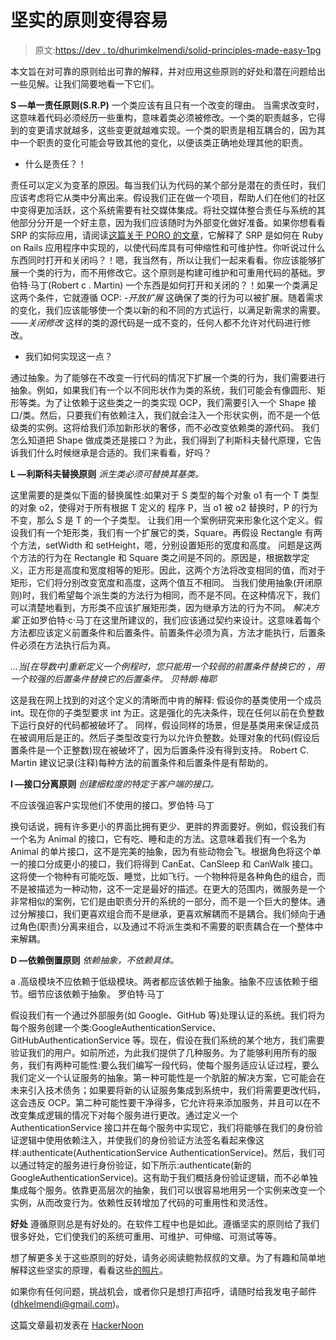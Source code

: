# 坚实的原则变得容易

> 原文:[https://dev . to/dhurimkelmendi/solid-principles-made-easy-1pg](https://dev.to/dhurimkelmendi/solid-principles-made-easy-1pg)

本文旨在对可靠的原则给出可靠的解释，并对应用这些原则的好处和潜在问题给出一些见解。让我们简要地看一下它们。

**S —单一责任原则(S.R.P)**
一个类应该有且只有一个改变的理由。
当需求改变时，这意味着代码必须经历一些重构，意味着类必须被修改。一个类的职责越多，它得到的变更请求就越多，这些变更就越难实现。一个类的职责是相互耦合的，因为其中一个职责的变化可能会导致其他的变化，以便该类正确地处理其他的职责。

*   什么是责任？！

责任可以定义为变革的原因。每当我们认为代码的某个部分是潜在的责任时，我们应该考虑将它从类中分离出来。假设我们正在做一个项目，帮助人们在他们的社区中变得更加活跃，这个系统需要有社交媒体集成。将社交媒体整合责任与系统的其他部分分开是一个好主意，因为我们应该随时为外部变化做好准备。如果你想看看 SRP 的实际应用，请阅读[这篇关于 PORO 的文章](http://codesthq.com/blog/2015/hi-im-poro.html)，它解释了 SRP 是如何在 Ruby on Rails 应用程序中实现的，以使代码库具有可伸缩性和可维护性。你听说过什么东西同时打开和关闭吗？！嗯，我当然有，所以让我们一起来看看。你应该能够扩展一个类的行为，而不用修改它。这个原则是构建可维护和可重用代码的基础。罗伯特·马丁(Robert c . Martin)
一个东西是如何打开和关闭的？！如果一个类满足这两个条件，它就遵循 OCP:
*-开放扩展*
这确保了类的行为可以被扩展。随着需求的变化，我们应该能够使一个类以新的和不同的方式运行，以满足新需求的需要。
*——关闭修改*
这样的类的源代码是一成不变的，任何人都不允许对代码进行修改。

*   我们如何实现这一点？

通过抽象。为了能够在不改变一行代码的情况下扩展一个类的行为，我们需要进行抽象。例如，如果我们有一个以不同形状作为类的系统，我们可能会有像圆形、矩形等类。为了让依赖于这些类之一的类实现 OCP，我们需要引入一个 Shape 接口/类。然后，只要我们有依赖注入，我们就会注入一个形状实例，而不是一个低级类的实例。这将给我们添加新形状的奢侈，而不必改变依赖类的源代码。
我们怎么知道把 Shape 做成类还是接口？为此，我们得到了利斯科夫替代原理，它告诉我们什么时候继承是合适的。我们来看看，好吗？

**L —利斯科夫替换原则**
*派生类必须可替换其基类。*

这里需要的是类似下面的替换属性:如果对于 S 类型的每个对象 o1 有一个 T 类型的对象 o2，使得对于所有根据 T 定义的
程序 P，当 o1 被 o2 替换时，P 的行为不变，那么 S 是 T 的一个子类型。
让我们用一个案例研究来形象化这个定义。假设我们有一个矩形类，我们有一个扩展它的类，Square。再假设 Rectangle 有两个方法，setWidth 和 setHeight，嗯，分别设置矩形的宽度和高度。
问题是这两个方法的行为在 Rectangle 和 Square 类之间是不同的。原因是，根据数学定义，正方形是高度和宽度相等的矩形。因此，这两个方法将改变相同的值，而对于矩形，它们将分别改变宽度和高度，这两个值互不相同。
当我们使用抽象(开闭原则)时，我们希望每个派生类的方法行为相同，而不是不同。在这种情况下，我们可以清楚地看到，方形类不应该扩展矩形类，因为继承方法的行为不同。
*解决方案*
正如罗伯特·c·马丁在这里所建议的，我们应该通过契约来设计。这意味着每个方法都应该定义前置条件和后置条件。前置条件必须为真，方法才能执行，后置条件必须在方法执行后为真。

*…当[在导数中]重新定义一个例程时，您只能用一个较弱的前置条件替换它的
，用一个较强的后置条件替换它的后置条件。
贝特朗·梅耶*

这是我在网上找到的对这个定义的清晰而中肯的解释:
假设你的基类使用一个成员 int。现在你的子类型要求 int 为正。这是强化的先决条件，现在任何以前在负整数下运行良好的代码都被破坏了。
同样，假设同样的场景，但是基类用来保证成员在被调用后是正的。然后子类型改变行为以允许负整数。处理对象的代码(假设后置条件是一个正整数)现在被破坏了，因为后置条件没有得到支持。
Robert C. Martin 建议记录(注释)每种方法的前置条件和后置条件是有帮助的。

**I —接口分离原则**
*创建细粒度的特定于客户端的接口。*

不应该强迫客户实现他们不使用的接口。罗伯特·马丁

换句话说，拥有许多更小的界面比拥有更少、更胖的界面要好。例如，假设我们有一个名为 Animal 的接口，它有吃、睡和走的方法。这意味着我们有一个名为 Animal 的单片接口，这不是完美的抽象，因为有些动物会飞。根据角色将这个单一的接口分成更小的接口，我们将得到 CanEat、CanSleep 和 CanWalk 接口。这将使一个物种有可能吃饭、睡觉，比如飞行。一个物种将是各种角色的组合，而不是被描述为一种动物，这不一定是最好的描述。在更大的范围内，微服务是一个非常相似的案例，它们是由职责分开的系统的一部分，而不是一个巨大的整体。通过分解接口，我们更喜欢组合而不是继承，更喜欢解耦而不是耦合。我们倾向于通过角色(职责)分离来组合，以及通过不将派生类和不需要的职责耦合在一个整体中来解耦。

**D —依赖倒置原则**
*依赖抽象，不依赖具体。*

a .高级模块不应依赖于低级模块。两者都应该依赖于抽象。抽象不应该依赖于细节。细节应该依赖于抽象。
罗伯特·马丁

假设我们有一个通过外部服务(如 Google、GitHub 等)处理认证的系统。我们将为每个服务创建一个类:GoogleAuthenticationService、GitHubAuthenticationService 等。现在，假设在我们系统的某个地方，我们需要验证我们的用户。如前所述，为此我们提供了几种服务。为了能够利用所有的服务，我们有两种可能性:要么我们编写一段代码，使每个服务适应认证过程，要么我们定义一个认证服务的抽象。第一种可能性是一个肮脏的解决方案，它可能会在未来引入技术债务；如果要将新的认证服务集成到系统中，我们将需要更改代码，这会违反 OCP。第二种可能性要干净得多，它允许将来添加服务，并且可以在不改变集成逻辑的情况下对每个服务进行更改。通过定义一个 AuthenticationService 接口并在每个服务中实现它，我们将能够在我们的身份验证逻辑中使用依赖注入，并使我们的身份验证方法签名看起来像这样:authenticate(AuthenticationService AuthenticationService)。然后，我们可以通过特定的服务进行身份验证，如下所示:authenticate(新的 GoogleAuthenticationService)。这有助于我们概括身份验证逻辑，而不必单独集成每个服务。依靠更高层次的抽象，我们可以很容易地用另一个实例来改变一个实例，从而改变行为。依赖性反转增加了代码的可重用性和灵活性。

**好处**
遵循原则总是有好处的。在软件工程中也是如此。遵循坚实的原则给了我们很多好处，它们使我们的系统可重用、可维护、可伸缩、可测试等等。

想了解更多关于这些原则的好处，请务必阅读鲍勃叔叔的文章。为了有趣和简单地解释这些坚实的原理，看看这些[的照片](https://lostechies.com/derickbailey/2009/02/11/solid-development-principles-in-motivational-pictures/)。

如果你有任何问题，挑战机会，或者你只是想打声招呼，请随时给我发电子邮件([dhkelmendi@gmail.com](mailto:dhkelmendi@gmail.com))。

这篇文章最初发表在 [HackerNoon](https://hackernoon.com/solid-principles-made-easy-67b1246bcdf)